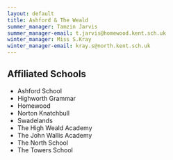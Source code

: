 ```yaml
---
layout: default
title: Ashford & The Weald
summer_manager: Tamzin Jarvis
summer_manager-email: t.jarvis@homewood.kent.sch.uk
winter_manager: Miss S.Kray
winter_manager-email: kray.s@north.kent.sch.uk
---
```


## Affiliated Schools

- Ashford School
- Highworth Grammar
- Homewood
- Norton Knatchbull
- Swadelands
- The High Weald Academy
- The John Wallis Academy
- The North School
- The Towers School
